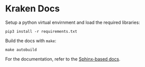 # Kraken Docs

Setup a python virtual envirnment and load the required libraries:

    pip3 install -r requirements.txt

Build the docs with `make`:

    make autobuild

For the documentation, refer to the [Sphinx-based docs](src/docs/index.rst).